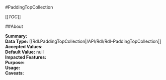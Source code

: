 #PaddingTopCollection

[[_TOC_]]

##About

**Summary:**   
**Data Type:** [[Rdl.PaddingTopCollection|/API/Rdl/Rdl-PaddingTopCollection]]  
**Accepted Values:**   
**Default Value:** null  
**Impacted Features:**   
**Purpose:**   
**Usage:**   
**Caveats:**   

